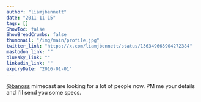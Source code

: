 ```yaml
---
author: "liamjbennett"
date: "2011-11-15"
tags: []
ShowToc: false
ShowBreadCrumbs: false
thumbnail: "/img/main/profile.jpg"
twitter_link: "https://x.com/liamjbennett/status/136349663904272384"
mastodon_link: ""
bluesky_link: ""
linkedin_link: ""
expiryDate: "2016-01-01"
---
```


[@banoss](https://x.com/banoss) mimecast are looking for a lot of people now. PM me your details and I'll send you some specs.

